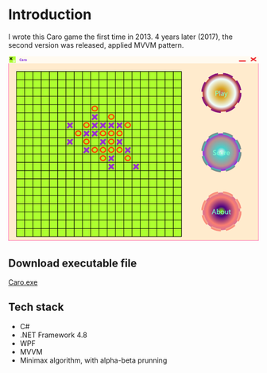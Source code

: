 # Introduction
I wrote this Caro game the first time in 2013.
4 years later (2017), the second version was released, applied MVVM pattern. 

![Alt text](https://github.com/vuongsg/caro-csharp/blob/master/screenshot.png?raw=true "Title")

## Download executable file
[Caro.exe](https://tinyurl.com/caro-of-vuong-nguyen "Caro - Vuong Nguyen")

## Tech stack
- C#
- .NET Framework 4.8
- WPF
- MVVM
- Minimax algorithm, with alpha-beta prunning